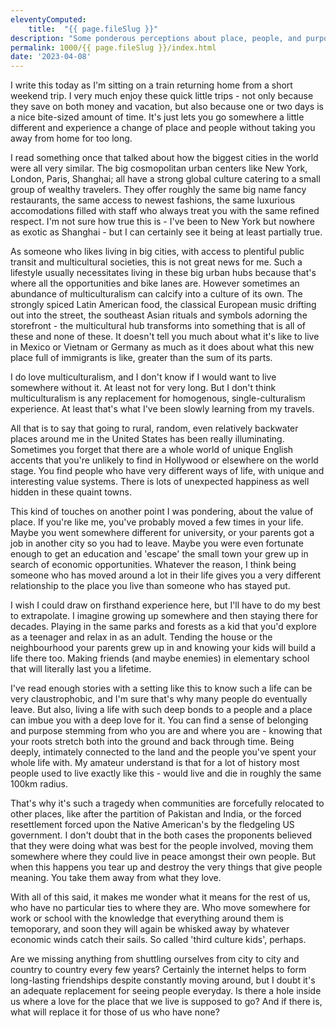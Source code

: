 ```yaml
---
eleventyComputed:
    title:  "{{ page.fileSlug }}"
description: "Some ponderous perceptions about place, people, and purpose"
permalink: 1000/{{ page.fileSlug }}/index.html
date: '2023-04-08'
---
```


I write this today as I'm sitting on a train returning home from a short weekend trip. I very much enjoy these quick little trips - not only because they save on both money and vacation, but also because one or two days is a nice bite-sized amount of time. It's just lets you go somewhere a little different and experience a change of place and people without taking you away from home for too long.

I read something once that talked about how the biggest cities in the world were all very similar. The big cosmopolitan urban centers like New York, London, Paris, Shanghai; all have a strong global culture catering to a small group of wealthy travelers. They offer roughly the same big name fancy restaurants, the same access to newest fashions, the same luxurious accomodations filled with staff who always treat you with the same refined respect. I'm not sure how true this is - I've been to New York but nowhere as exotic as Shanghai - but I can certainly see it being at least partially true.

As someone who likes living in big cities, with access to plentiful public transit and multicultural societies, this is not great news for me. Such a lifestyle usually necessitates living in these big urban hubs because that's where all the opportunities and bike lanes are. However sometimes an abundance of multiculturalism can calcify into a culture of its own. The strongly spiced Latin American food, the classical European music drifting out into the street, the southeast Asian rituals and symbols adorning the storefront - the multicultural hub transforms into something that is all of these and none of these. It doesn't tell you much about what it's like to live in Mexico or Vietnam or Germany as much as it does about what this new place full of immigrants is like, greater than the sum of its parts.

I do love multiculturalism, and I don't know if I would want to live somewhere without it. At least not for very long. But I don't think multiculturalism is any replacement for homogenous, single-culturalism experience. At least that's what I've been slowly learning from my travels.

All that is to say that going to rural, random, even relatively backwater places around me in the United States has been really illuminating. Sometimes you forget that there are a whole world of unique English accents that you're unlikely to find in Hollywood or elsewhere on the world stage. You find people who have very different ways of life, with unique and interesting value systems. There is lots of unexpected happiness as well hidden in these quaint towns.

This kind of touches on another point I was pondering, about the value of place. If you're like me, you've probably moved a few times in your life. Maybe you went somewhere different for university, or your parents got a job in another city so you had to leave. Maybe you were even fortunate enough to get an education and 'escape' the small town your grew up in search of economic opportunities. Whatever the reason, I think being someone who has moved around a lot in their life gives you a very different relationship to the place you live than someone who has stayed put.

I wish I could draw on firsthand experience here, but I'll have to do my best to extrapolate. I imagine growing up somewhere and then staying there for decades. Playing in the same parks and forests as a kid that you'd explore as a teenager and relax in as an adult. Tending the house or the neighbourhood your parents grew up in and knowing your kids will build a life there too. Making friends (and maybe enemies) in elementary school that will literally last you a lifetime.

I've read enough stories with a setting like this to know such a life can be very claustrophobic, and I'm sure that's why many people do eventually leave. But also, living a life with such deep bonds to a people and a place can imbue you with a deep love for it. You can find a sense of belonging and purpose stemming from who you are and where you are - knowing that your roots stretch both into the ground and back through time. Being deeply, intimately connected to the land and the people you've spent your whole life with. My amateur understand is that for a lot of history most people used to live exactly like this - would live and die in roughly the same 100km radius.

That's why it's such a tragedy when communities are forcefully relocated to other places, like after the partition of Pakistan and India, or the forced resettlement forced upon the Native American's by the fledgeling US government. I don't doubt that in the both cases the proponents believed that they were doing what was best for the people involved, moving them somewhere where they could live in peace amongst their own people. But when this happens you tear up and destroy the very things that give people meaning. You take them away from what they love.

With all of this said, it makes me wonder what it means for the rest of us, who have no particular ties to where they are. Who move somewhere for work or school with the knowledge that everything around them is temoporary, and soon they will again be whisked away by whatever economic winds catch their sails. So called 'third culture kids', perhaps.

Are we missing anything from shuttling ourselves from city to city and country to country every few years? Certainly the internet helps to form long-lasting friendships despite constantly moving around, but I doubt it's an adequate replacement for seeing people everyday. Is there a hole inside us where a love for the place that we live is supposed to go? And if there is, what will replace it for those of us who have none?